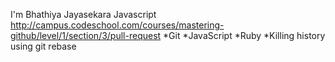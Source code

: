 I'm Bhathiya Jayasekara
Javascript
http://campus.codeschool.com/courses/mastering-github/level/1/section/3/pull-request
*Git
*JavaScript
*Ruby
*Killing history using git rebase
